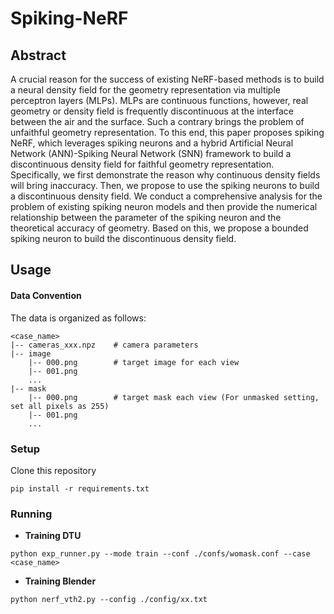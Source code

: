 # Spiking-NeRF

## Abstract
A crucial reason for the success of existing NeRF-based methods is to build a neural density field for the geometry representation via multiple perceptron layers (MLPs).
MLPs are continuous functions, however, real geometry or density field is frequently discontinuous at the interface between the air and the surface.
Such a contrary brings the problem of unfaithful geometry representation.
To this end, this paper proposes spiking NeRF, which leverages spiking neurons and a hybrid Artificial Neural Network (ANN)-Spiking Neural Network (SNN) framework to build a discontinuous density field for faithful geometry representation. Specifically, we first demonstrate the reason why continuous density fields will bring inaccuracy.
Then, we propose to use the spiking neurons to build a discontinuous density field.
We conduct a comprehensive analysis for the problem of existing spiking neuron models and then provide the numerical relationship between the parameter of the spiking neuron and the theoretical accuracy of geometry.
Based on this, we propose a bounded spiking neuron to build the discontinuous density field.
## Usage

#### Data Convention
The data is organized as follows:

```
<case_name>
|-- cameras_xxx.npz    # camera parameters
|-- image
    |-- 000.png        # target image for each view
    |-- 001.png
    ...
|-- mask
    |-- 000.png        # target mask each view (For unmasked setting, set all pixels as 255)
    |-- 001.png
    ...
```

### Setup

Clone this repository

```shell
pip install -r requirements.txt
```

### Running

- **Training DTU**

```shell 
python exp_runner.py --mode train --conf ./confs/womask.conf --case <case_name>
```

- **Training Blender**

```shell 
python nerf_vth2.py --config ./config/xx.txt 
```
